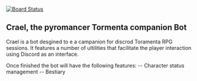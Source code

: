 [![Board Status](https://dev.azure.com/andreheringer/3ff6e852-8551-45ca-9be6-a34656fc9730/9f73e1e8-d413-487d-9234-0d84c62d02b5/_apis/work/boardbadge/462e5e3c-2fcb-438a-bee8-6689b712aca8)](https://dev.azure.com/andreheringer/3ff6e852-8551-45ca-9be6-a34656fc9730/_boards/board/t/9f73e1e8-d413-487d-9234-0d84c62d02b5/Microsoft.RequirementCategory)

## Crael, the pyromancer Tormenta companion Bot

Crael is a bot desgined to e a campanion for discrod Toramenta RPG sessions.
It features a number of ultilities that facilitate the player interaction using Discord as an interface.

Once finished the bot will have the following features:
 -- Character status management
 -- Bestiary
  

